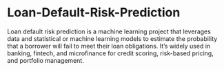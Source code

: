 # Loan-Default-Risk-Prediction
Loan default risk prediction is a machine learning project that leverages data and statistical or machine learning models to estimate the probability that a borrower will fail to meet their loan obligations. It’s widely used in banking, fintech, and microfinance for credit scoring, risk-based pricing, and portfolio management.
